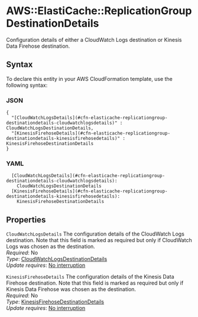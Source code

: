 # AWS::ElastiCache::ReplicationGroup DestinationDetails<a name="aws-properties-elasticache-replicationgroup-destinationdetails"></a>

Configuration details of either a CloudWatch Logs destination or Kinesis Data Firehose destination\.

## Syntax<a name="aws-properties-elasticache-replicationgroup-destinationdetails-syntax"></a>

To declare this entity in your AWS CloudFormation template, use the following syntax:

### JSON<a name="aws-properties-elasticache-replicationgroup-destinationdetails-syntax.json"></a>

```
{
  "[CloudWatchLogsDetails](#cfn-elasticache-replicationgroup-destinationdetails-cloudwatchlogsdetails)" : CloudWatchLogsDestinationDetails,
  "[KinesisFirehoseDetails](#cfn-elasticache-replicationgroup-destinationdetails-kinesisfirehosedetails)" : KinesisFirehoseDestinationDetails
}
```

### YAML<a name="aws-properties-elasticache-replicationgroup-destinationdetails-syntax.yaml"></a>

```
  [CloudWatchLogsDetails](#cfn-elasticache-replicationgroup-destinationdetails-cloudwatchlogsdetails):
    CloudWatchLogsDestinationDetails
  [KinesisFirehoseDetails](#cfn-elasticache-replicationgroup-destinationdetails-kinesisfirehosedetails):
    KinesisFirehoseDestinationDetails
```

## Properties<a name="aws-properties-elasticache-replicationgroup-destinationdetails-properties"></a>

`CloudWatchLogsDetails` <a name="cfn-elasticache-replicationgroup-destinationdetails-cloudwatchlogsdetails"></a>
The configuration details of the CloudWatch Logs destination\. Note that this field is marked as required but only if CloudWatch Logs was chosen as the destination\.  
_Required_: No  
_Type_: [CloudWatchLogsDestinationDetails](aws-properties-elasticache-replicationgroup-cloudwatchlogsdestinationdetails.md)  
_Update requires_: [No interruption](https://docs.aws.amazon.com/AWSCloudFormation/latest/UserGuide/using-cfn-updating-stacks-update-behaviors.html#update-no-interrupt)

`KinesisFirehoseDetails` <a name="cfn-elasticache-replicationgroup-destinationdetails-kinesisfirehosedetails"></a>
The configuration details of the Kinesis Data Firehose destination\. Note that this field is marked as required but only if Kinesis Data Firehose was chosen as the destination\.  
_Required_: No  
_Type_: [KinesisFirehoseDestinationDetails](aws-properties-elasticache-replicationgroup-kinesisfirehosedestinationdetails.md)  
_Update requires_: [No interruption](https://docs.aws.amazon.com/AWSCloudFormation/latest/UserGuide/using-cfn-updating-stacks-update-behaviors.html#update-no-interrupt)
